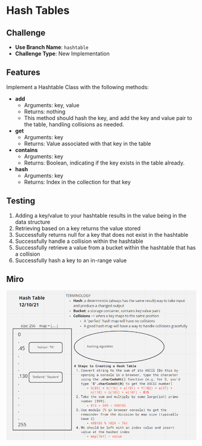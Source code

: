 # Hash Tables

<!-- Short summary or background information -->

## Challenge

-   **Use Branch Name**: `hashtable`
-   **Challenge Type**: New Implementation

## Features

Implement a Hashtable Class with the following methods:

-   **add**
    -   Arguments: key, value
    -   Returns: nothing
    -   This method should hash the key, and add the key and value pair to the table, handling collisions as needed.
-   **get**
    -   Arguments: key
    -   Returns: Value associated with that key in the table
-   **contains**
    -   Arguments: key
    -   Returns: Boolean, indicating if the key exists in the table already.
-   **hash**
    -   Arguments: key
    -   Returns: Index in the collection for that key

## Testing

1. Adding a key/value to your hashtable results in the value being in the data structure
1. Retrieving based on a key returns the value stored
1. Successfully returns null for a key that does not exist in the hashtable
1. Successfully handle a collision within the hashtable
1. Successfully retrieve a value from a bucket within the hashtable that has a collision
1. Successfully hash a key to an in-range value

## Miro

![HashTable](hashtable.PNG)
